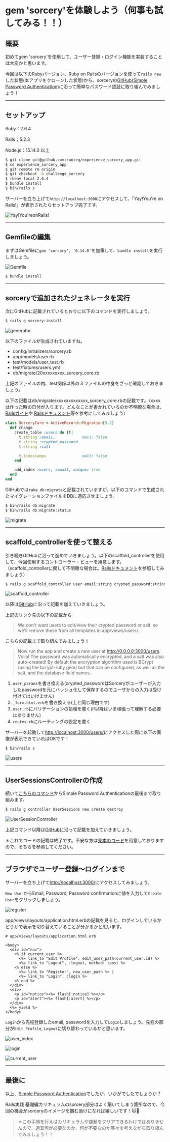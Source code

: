 # gem 'sorcery'を体験しよう（何事も試してみる！！）

## 概要

初めてgem 'sorcery'を使用して、ユーザー登録・ログイン機能を実装することは大変かと思います。


今回は以下のRubyバージョン、Ruby on Railsのバージョンを使って`rails new`した状態(本アプリをクローンした状態)から、sorceryの[GitHub(Simple Password Authentication)](https://github.com/Sorcery/sorcery/wiki/Simple-Password-Authentication)に沿って簡単なパスワード認証に取り組んでみましょう！

---

## セットアップ

Ruby：2.6.4

Rails；5.2.3

Node.js：15.14.0 以上

```bash
$ git clone git@github.com:runteq/experience_sorcery_app.git
$ cd experience_sorcery_app
$ git remote rm origin
$ git checkout -b challenge_sorcery
$ rbenv local 2.6.4
$ bundle install
$ bin/rails s
```

サーバーを立ち上げて`http://localhost:3000`にアクセスして、「Yay!You're on Rails!」が表示されたらセットアップ完了です。

![Yay!You'reonRails!](./public/images/yay.jpg)

---

## Gemfileの編集

まずはGemfileに`gem 'sorcery', '0.14.0'`を加筆して、`bundle install`を実行しましょう。

![Gemfile](./public/images/gemfile.jpg)

```bash
$ bundle install
```

---

## sorceryで追加されたジェネレータを実行

次にGitHubに記載されているとおりに以下のコマンドを実行しましょう。

```bash
$ rails g sorcery:install
```

![generator](./public/images/generator.jpg)

以下のファイルが生成されていますね。

- config/initializers/sorcery.rb
- app/models/user.rb
- test/models/user_test.rb
- test/fixtures/users.yml
- db/migrate/20xxxxxxxxx_sorcery_core.rb

上記のファイルの内、test関係以外の３ファイルの中身をざっと確認しておきましょう。

以下の記載はdb/migrate/xxxxxxxxxxxxx_sorcery_core.rbの記載です。（xxxxは作った時の日付が入ります。どんなことが書かれているのか不明瞭な場合は、[Railsガイド](https://railsguides.jp/active_record_migrations.html)や [Railsドキュメント](https://railsdoc.com/migration)等を参考にしてみましょう）

```ruby
class SorceryCore < ActiveRecord::Migration[5.2]
  def change
    create_table :users do |t|
      t.string :email,            null: false
      t.string :crypted_password
      t.string :salt

      t.timestamps                null: false
    end

    add_index :users, :email, unique: true
  end
end
```

GitHubでは`rake db:migrate`と記載されていますが、以下のコマンドで生成されたマイグレーションファイルをDBに適応させましょう。

```bash
$ bin/rails db:migrate
$ bin/rails db:migrate:status
```

![migrate](./public/images/migrate.jpg)

---

## scaffold_controllerを使って整える

引き続きGitHubに沿って進めていきましょう。以下のscaffold_controllerを使用して、今回使用するコントローラー・ビューを用意します。（scaffold_controllerに関して不明瞭な場合は。[Railsドキュメント](https://railsdoc.com/page/rails_scaffold_controller)を参照してみましょう）

```bash
$ rails g scaffold_controller user email:string crypted_password:string salt:string
```

![scaffold_controller](./public/images/scaffold_controller.jpg)

以降は[GitHub](https://github.com/Sorcery/sorcery/wiki/Simple-Password-Authentication#:~:text=rails%20g%20scaffold_controller%20user%20email%3Astring%20crypted_password%3Astring%20salt%3Astring)に沿って記載を加えていきましょう。

上記のリンク先の以下の記載から
>We don't want users to edit/view their crypted password or salt, so we'll remove these from all templates in app/views/users/.

こちらの記載まで取り組んでみましょう！
>Now run the app and create a new user at http://0.0.0.0:3000/users. Voila! The password was automatically encrypted, and a salt was also auto-created! By default the encryption algorithm used is BCrypt (using the bcrypt-ruby gem) but that can be configured, as well as the salt, and the database field names.

1. `user_params`を書き換える(crypted_passwordはSorceryがユーザーが入力したpasswordを元にハッシュ化して保存するのでユーザからの入力は受け付けてはいけません)
2. `_form.html.erb`を書き換える(上と同じ理由です)
3. `user.rb`にバリデーションの処理を書く(if以降はいま頑張って理解する必要はありません)
4. `routes.rb`にルーティングの設定を書く


サーバーを起動して[http://localhost:3000/users/](http://localhost:3000/users/)にアクセスした際に以下の画像が表示できていればOKです！

```bash
$ bin/rails s
```

![users](./public/images/users.jpg)

---

## UserSessionsControllerの作成

続いて[こちらのコマンド](https://github.com/Sorcery/sorcery/wiki/Simple-Password-Authentication#:~:text=rails%20g%20controller%20UserSessions%20new%20create%20destroy)からSimple Password Authenticationの最後まで取り組みます。

```bash
$ rails g controller UserSessions new create destroy
```

![UserSessionController](./public/images/user_session_controller.jpg)

上記コマンド以降は[GitHub](https://github.com/Sorcery/sorcery/wiki/Simple-Password-Authentication#:~:text=Make%20it%20look%20like%20this%3A)に沿って記載を加えていきましょう。


＊これでコードの記載は終了です。不安な方は[見本のコード](https://github.com/Tsuchiya2/experience_sorcery_app/pull/1/files)を用意しておりますので、そちらを参照してください。

---

## ブラウザでユーザー登録〜ログインまで

サーバーを立ち上げて[http://localhost:3000/](http://localhost:3000/)にアクセスしてみましょう。


`New User`からEmail, Password, Password confirmationに値を入力して`Create User`をクリックしましょう。

![register](./public/images/register.jpg)

app/views/layouts/application.html.erbの記載を見ると、ログインしているかどうかで表示を切り替えていることが分かるかと思います。

```erb
# app/views/layouts/application.html.erb

<body>
  <div id="nav">
    <% if current_user %>
      <%= link_to "Edit Profile", edit_user_path(current_user.id) %>
      <%= link_to "Logout", :logout, method: :post %>
    <% else %>
      <%= link_to "Register", new_user_path %> |
      <%= link_to "Login", :login %>
    <% end %>
  </div>
  <div>
    <p id="notice"><%= flash[:notice] %></p>
    <p id="alert"><%= flash[:alert] %></p>
  </div>
  <%= yield %>
</body>
```

`Login`から先程登録したemail, passwordを入力して`Login`しましょう。先程の部分が`Edit Profile`, `Logout`に切り替わっているかと思います。

![user_index](./public/images/user_index.jpg)

![login](./public/images/login.jpg)

![current_user](./public/images/current_user.jpg)

---

## 最後に

以上、[Simple Password Authentication](https://github.com/Sorcery/sorcery/wiki/Simple-Password-Authentication)でしたが、いかがでしたでしょうか？

Rails実践 基礎編カリキュラムのsorcery部分はよく躓いてしまう箇所なので、今回の機会がsorceryのイメージを掴む助けになれば嬉しいです！🐱🐾

>＊この手順を行えばカリキュラムや課題をクリアできるわけではありませんので、適宜何が必要なのか、何が不要なのか等々を考えながら取り組んでみましょう！！
